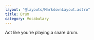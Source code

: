 ```yaml
---
layout: "@layouts/MarkdownLayout.astro"
title: Drum
category: Vocabulary
---
```


Act like you're playing a snare drum.
